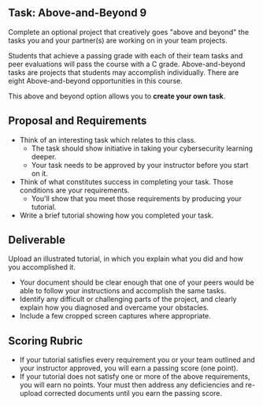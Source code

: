 ## Task: Above-and-Beyond 9
Complete an optional project that creatively goes "above and beyond" the tasks you and your partner(s) are working on in your team projects.

Students that achieve a passing grade with each of their team tasks and peer evaluations will pass the course with a C grade. Above-and-beyond tasks are projects that students may accomplish individually. There are eight Above-and-beyond opportunities in this course.

This above and beyond option allows you to **create your own task**.

## Proposal and Requirements
- Think of an interesting task which relates to this class.
  - The task should show initiative in taking your cybersecurity learning deeper.
  - Your task needs to be approved by your instructor before you start on it.
- Think of what constitutes success in completing your task. Those conditions are your requirements.
  - You'll show that you meet those requirements by producing your tutorial.
- Write a brief tutorial showing how you completed your task.

## Deliverable
Upload an illustrated tutorial, in which you explain what you did and how you accomplished it.

- Your document should be clear enough that one of your peers would be able to follow your instructions and accomplish the same tasks.
- Identify any difficult or challenging parts of the project, and clearly explain how you diagnosed and overcame your obstacles.
- Include a few cropped screen captures where appropriate.

## Scoring Rubric
- If your tutorial satisfies every requirement you or your team outlined and your instructor approved, you will earn a passing score (one point).
- If your tutorial does not satisfy one or more of the above requirements, you will earn no points. Your must then address any deficiencies and re-upload corrected documents until you earn the passing score.
